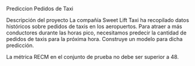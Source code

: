 Prediccion Pedidos de Taxi

Descripción del proyecto
La compañía Sweet Lift Taxi ha recopilado datos históricos sobre pedidos de taxis en los aeropuertos. Para atraer a más conductores durante las horas pico, necesitamos predecir la cantidad de pedidos de taxis para la próxima hora. Construye un modelo para dicha predicción.

La métrica RECM en el conjunto de prueba no debe ser superior a 48.
